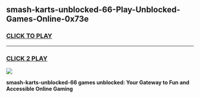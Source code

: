 
## smash-karts-unblocked-66-Play-Unblocked-Games-Online-0x73e
<h3>
<a href="https://premium76.site?title=smash-karts-unblocked-66&ref=25A">CLICK TO PLAY</a></h3>
<hr>

<h3>
<a href="https://premium76.site?title=smash-karts-unblocked-66&ref=25A">CLICK 2 PLAY</a>
  
</h3>

<a href="https://premium76.site?title=smash-karts-unblocked-66&ref=25A"><img src="https://clearcache.store/games.png"></a>


**smash-karts-unblocked-66 games unblocked: Your Gateway to Fun and Accessible Online Gaming**
